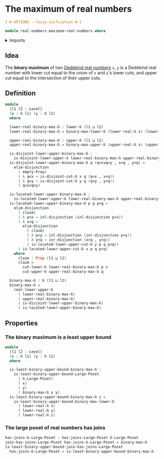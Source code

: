 # The maximum of real numbers

```agda
{-# OPTIONS --lossy-unification #-}

module real-numbers.maximum-real-numbers where
```

<details><summary>Imports</summary>

```agda
open import foundation.dependent-pair-types
open import foundation.disjunction
open import foundation.empty-types
open import foundation.propositions
open import foundation.universe-levels

open import order-theory.large-join-semilattices
open import order-theory.least-upper-bounds-large-posets

open import real-numbers.dedekind-real-numbers
open import real-numbers.inequality-real-numbers
open import real-numbers.lower-dedekind-real-numbers
open import real-numbers.maximum-lower-dedekind-real-numbers
open import real-numbers.maximum-upper-dedekind-real-numbers
open import real-numbers.upper-dedekind-real-numbers
```

</details>

## Idea

The **binary maximum** of two
[Dedekind real numbers](real-numbers.dedekind-real-numbers.md) `x`, `y` is a
Dedekind real number with lower cut equal to the union of `x` and `y`'s lower
cuts, and upper cut equal to the intersection of their upper cuts.

## Definition

```agda
module _
  {l1 l2 : Level}
  (x : ℝ l1) (y : ℝ l2)
  where

  lower-real-binary-max-ℝ : lower-ℝ (l1 ⊔ l2)
  lower-real-binary-max-ℝ = binary-max-lower-ℝ (lower-real-ℝ x) (lower-real-ℝ y)

  upper-real-binary-max-ℝ : upper-ℝ (l1 ⊔ l2)
  upper-real-binary-max-ℝ = binary-max-upper-ℝ (upper-real-ℝ x) (upper-real-ℝ y)

  is-disjoint-lower-upper-binary-max-ℝ :
    is-disjoint-lower-upper-ℝ lower-real-binary-max-ℝ upper-real-binary-max-ℝ
  is-disjoint-lower-upper-binary-max-ℝ q (q<x∨q<y , x<q , y<q) =
    elim-disjunction
      ( empty-Prop)
      ( λ q<x → is-disjoint-cut-ℝ x q (q<x , x<q))
      ( λ q<y → is-disjoint-cut-ℝ y q (q<y , y<q))
      ( q<x∨q<y)

  is-located-lower-upper-binary-max-ℝ :
    is-located-lower-upper-ℝ lower-real-binary-max-ℝ upper-real-binary-max-ℝ
  is-located-lower-upper-binary-max-ℝ p q p<q =
    elim-disjunction
      ( claim)
      ( λ p<x → inl-disjunction (inl-disjunction p<x))
      ( λ x<q →
        elim-disjunction
          ( claim)
          ( λ p<y → inl-disjunction (inr-disjunction p<y))
          ( λ y<q → inr-disjunction (x<q , y<q))
          ( is-located-lower-upper-cut-ℝ y p q p<q))
      ( is-located-lower-upper-cut-ℝ x p q p<q)
    where
      claim : Prop (l1 ⊔ l2)
      claim =
        cut-lower-ℝ lower-real-binary-max-ℝ p ∨
        cut-upper-ℝ upper-real-binary-max-ℝ q

  binary-max-ℝ : ℝ (l1 ⊔ l2)
  binary-max-ℝ =
    real-lower-upper-ℝ
      ( lower-real-binary-max-ℝ)
      ( upper-real-binary-max-ℝ)
      ( is-disjoint-lower-upper-binary-max-ℝ)
      ( is-located-lower-upper-binary-max-ℝ)
```

## Properties

### The binary maximum is a least upper bound

```agda
module _
  {l1 l2 : Level}
  (x : ℝ l1) (y : ℝ l2)
  where

  is-least-binary-upper-bound-binary-max-ℝ :
    is-least-binary-upper-bound-Large-Poset
      ( ℝ-Large-Poset)
      ( x)
      ( y)
      ( binary-max-ℝ x y)
  is-least-binary-upper-bound-binary-max-ℝ z =
    is-least-binary-upper-bound-binary-max-lower-ℝ
      ( lower-real-ℝ x)
      ( lower-real-ℝ y)
      ( lower-real-ℝ z)
```

### The large poset of real numbers has joins

```agda
has-joins-ℝ-Large-Poset : has-joins-Large-Poset ℝ-Large-Poset
join-has-joins-Large-Poset has-joins-ℝ-Large-Poset = binary-max-ℝ
is-least-binary-upper-bound-join-has-joins-Large-Poset
  has-joins-ℝ-Large-Poset = is-least-binary-upper-bound-binary-max-ℝ
```
